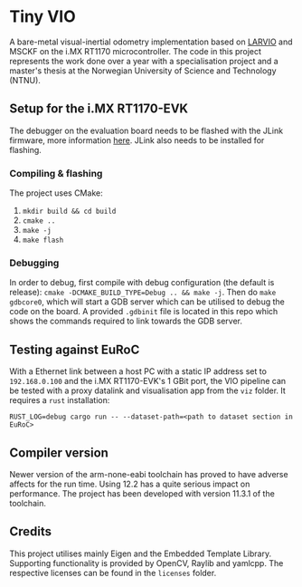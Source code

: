 # Tiny VIO

A bare-metal visual-inertial odometry implementation based on [LARVIO](https://github.com/PetWorm/LARVIO) and MSCKF on the i.MX RT1170 microcontroller. The code in this project represents the work done over a year with a specialisation project and a master's thesis at the Norwegian University of Science and Technology (NTNU).

## Setup for the i.MX RT1170-EVK

The debugger on the evaluation board needs to be flashed with the JLink firmware, more information [here](https://community.nxp.com/t5/i-MX-RT-Knowledge-Base/Using-J-Link-with-MIMXRT1160-EVK-or-MIMXRT1170-EVK/ta-p/1529760). JLink also needs to be installed for flashing.

### Compiling & flashing

The project uses CMake:

1. `mkdir build && cd build`
2. `cmake ..`
3. `make -j`
4. `make flash`

### Debugging

In order to debug, first compile with debug configuration (the default is release): `cmake -DCMAKE_BUILD_TYPE=Debug .. && make -j`. Then do `make gdbcore0`, which will start a GDB server which can be utilised to debug the code on the board. A provided `.gdbinit` file is located in this repo which shows the commands required to link towards the GDB server.

## Testing against EuRoC

With a Ethernet link between a host PC with a static IP address set to `192.168.0.100` and the i.MX RT1170-EVK's 1 GBit port, the VIO pipeline can be tested with a proxy datalink and visualisation app from the `viz` folder. It requires a `rust` installation:

```
RUST_LOG=debug cargo run -- --dataset-path=<path to dataset section in EuRoC>
```

## Compiler version

Newer version of the arm-none-eabi toolchain has proved to have adverse affects for the run time. Using 12.2 has a quite serious impact on performance. The project has been developed with version 11.3.1 of the toolchain.

## Credits

This project utilises mainly Eigen and the Embedded Template Library. Supporting functionality is provided by OpenCV, Raylib and yamlcpp. The respective licenses can be found in the `licenses` folder.
